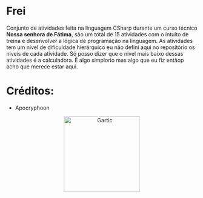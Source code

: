 # Frei
Conjunto de atividades feita na linguagem CSharp durante um curso técnico **Nossa senhora de Fátima**, são um total de 15 atividades com o intuito de treina e desenvolver a lógica de programação na linguagem. As atividades tem um nivel de dificuldade hierárquico eu não defini aqui no repositório os niveis de cada atividade. Só posso dizer que o nivel mais baixo dessas atividades é a calculadora. É algo simplorio mas algo que eu fiz entãop acho que merece estar aqui.

# Créditos:
- Apocryphoon

<p align="center">
  <img src="https://user-images.githubusercontent.com/32386767/89684916-b7b3cd80-d8d1-11ea-934a-0078ec1f544c.png" alt="Gartic" height="200" width="200"/>
</p>
